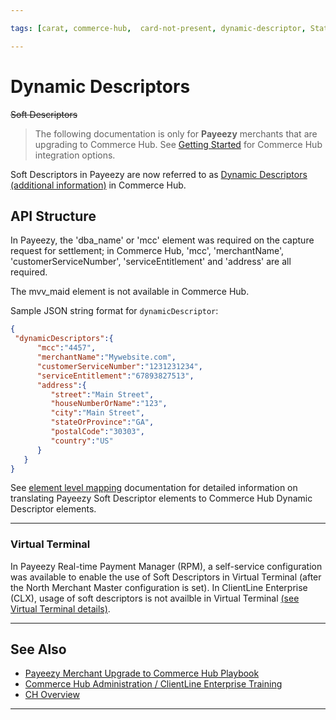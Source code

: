 ```yaml
---

tags: [carat, commerce-hub,  card-not-present, dynamic-descriptor, Statement-Descriptor, Merchant-Descriptor, Merchant-Details, Soft-Descriptor, Hard-Descriptor, payeezy]

---
```


# Dynamic Descriptors

~~Soft Descriptors~~

<!-- theme: danger -->
> The following documentation is only for **Payeezy** merchants that are upgrading to Commerce Hub. See [Getting Started](?path=docs/Getting-Started/Getting-Started-General.md) for Commerce Hub integration options.

Soft Descriptors in Payeezy are now referred to as [Dynamic Descriptors (additional information)](?path=docs/Resources/Guides/Dynamic-Descriptor.md) in Commerce Hub.

## API Structure

In Payeezy, the 'dba_name' or 'mcc' element was required on the capture request for settlement; in Commerce Hub, 'mcc', 'merchantName', 'customerServiceNumber', 'serviceEntitlement' and 'address' are all required. 

The mvv_maid element is not available in Commerce Hub.

Sample JSON string format for `dynamicDescriptor`:

```json
{
 "dynamicDescriptors":{
      "mcc":"4457",
      "merchantName":"Mywebsite.com",
      "customerServiceNumber":"1231231234",
      "serviceEntitlement":"67893827513",
      "address":{
         "street":"Main Street",
         "houseNumberOrName":"123",
         "city":"Main Street",
         "stateOrProvince":"GA",
         "postalCode":"30303",
         "country":"US"
      }
   }
}
```

See [element level mapping](?path=docs/Resources/Guides/Payeezy/Payeezy-UpgradetoCH-TechnicalAPI.md) documentation for detailed information on translating Payeezy Soft Descriptor elements to Commerce Hub Dynamic Descriptor elements.

---

### Virtual Terminal

In Payeezy Real-time Payment Manager (RPM), a self-service configuration was available to enable the use of Soft Descriptors in Virtual Terminal (after the North Merchant Master configuration is set). In ClientLine Enterprise (CLX), usage of soft descriptors is not availble in Virtual Terminal [(see Virtual Terminal details)](?path=docs/Resources/Guides/Payeezy/Payeezy-UpgradetoCH-CoreVT.md).

---

## See Also

- [Payeezy Merchant Upgrade to Commerce Hub Playbook](?path=docs/Resources/Guides/Payeezy/PayeezyUpgradetoCHGuideLandingPage.md)
- [Commerce Hub Administration / ClientLine Enterprise Training](https://fiserv.cloudguides.com/en-us/guides/ClientLine%20Enterprise%20from%20Fiserv)
- [CH Overview](?path=docs/Getting-Started/Getting-Started-General.md)

---
